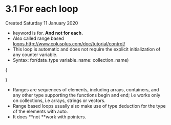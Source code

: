 # 3.1 For each loop
Created Saturday 11 January 2020

* keyword is for. **And not for each.**
* Also called range based <loops.http://www.cplusplus.com/doc/tutorial/control/>
* This loop is automatic and does not require the explicit initialization of any counter variable.
* Syntax: for(data_type variable_name: collection_name)

{

}

* Ranges are sequences of elements, including arrays, containers, and any other type supporting the functions begin and end; i.e works only on collections, i.e arrays, strings or vectors.
* Range based loops usually also make use of type deduction for the type of the elements with auto.
* It does **not **work with pointers.


